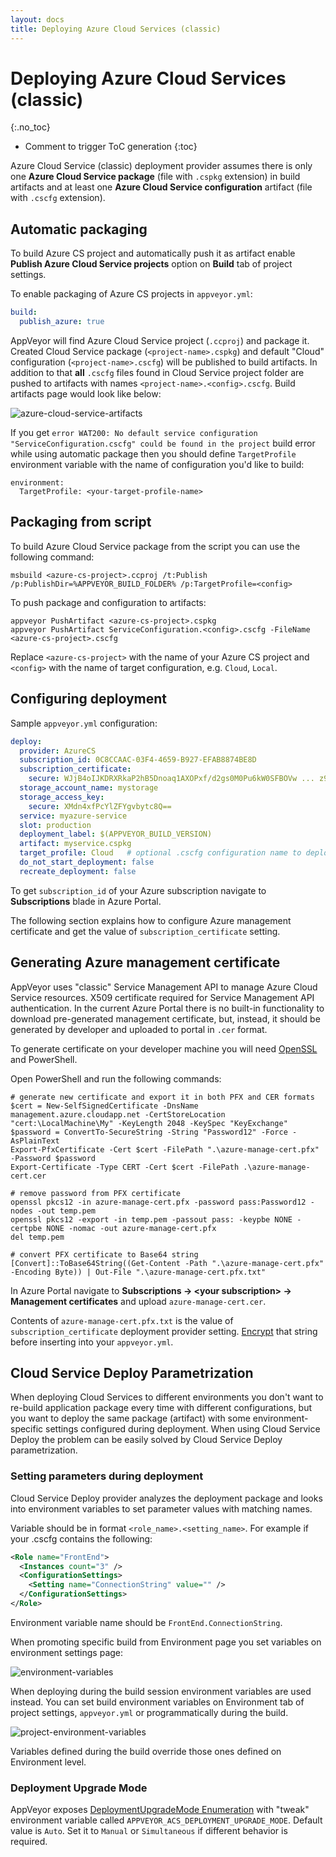```yaml
---
layout: docs
title: Deploying Azure Cloud Services (classic)
---
```


<!-- markdownlint-disable MD022 MD032 -->
# Deploying Azure Cloud Services (classic)
{:.no_toc}

* Comment to trigger ToC generation
{:toc}
<!-- markdownlint-enable MD022 MD032 -->

Azure Cloud Service (classic) deployment provider assumes there is only one **Azure Cloud Service package** (file with `.cspkg` extension) in build artifacts and at least one **Azure Cloud Service configuration** artifact (file with `.cscfg` extension).


## Automatic packaging

To build Azure CS project and automatically push it as artifact enable **Publish Azure Cloud Service projects** option on **Build** tab of project settings.

To enable packaging of Azure CS projects in `appveyor.yml`:

```yaml
build:
  publish_azure: true
```

AppVeyor will find Azure Cloud Service project (`.ccproj`) and package it. Created Cloud Service package (`<project-name>.cspkg`) and default "Cloud" configuration (`<project-name>.cscfg`) will be published to build artifacts. In addition to that **all** `.cscfg` files found in Cloud Service project folder are pushed to artifacts with names `<project-name>.<config>.cscfg`. Build artifacts page would look like below:

![azure-cloud-service-artifacts](/assets/img/docs/azure-cloud-service-artifacts.png)

If you get `error WAT200: No default service configuration "ServiceConfiguration.cscfg" could be found in the project`
build error while using automatic package then you should define `TargetProfile`
environment variable with the name of configuration you'd like to build:

    environment:
      TargetProfile: <your-target-profile-name>


## Packaging from script

To build Azure Cloud Service package from the script you can use the following command:

    msbuild <azure-cs-project>.ccproj /t:Publish /p:PublishDir=%APPVEYOR_BUILD_FOLDER% /p:TargetProfile=<config>

To push package and configuration to artifacts:

    appveyor PushArtifact <azure-cs-project>.cspkg
    appveyor PushArtifact ServiceConfiguration.<config>.cscfg -FileName <azure-cs-project>.cscfg

Replace `<azure-cs-project>` with the name of your Azure CS project and `<config>`
with the name of target configuration, e.g. `Cloud`, `Local`.


## Configuring deployment

Sample `appveyor.yml` configuration:

```yaml
deploy:
  provider: AzureCS
  subscription_id: 0C8CCAAC-03F4-4659-B927-EFAB8874BE8D
  subscription_certificate:
    secure: WJjB4oIJKDRXRkaP2hB5Dnoaq1AXOPxf/d2gs0M0Pu6kW0SFBOVw ... z9SVqWcnozkHxylgwaaFA==
  storage_account_name: mystorage
  storage_access_key:
    secure: XMdn4xfPcYlZFYgvbytc8Q==
  service: myazure-service
  slot: production
  deployment_label: $(APPVEYOR_BUILD_VERSION)
  artifact: myservice.cspkg
  target_profile: Cloud   # optional .cscfg configuration name to deploy with
  do_not_start_deployment: false
  recreate_deployment: false
```

To get `subscription_id` of your Azure subscription navigate to **Subscriptions** blade in Azure Portal.

The following section explains how to configure Azure management certificate and get the value of `subscription_certificate` setting.

## Generating Azure management certificate

AppVeyor uses "classic" Service Management API to manage Azure Cloud Service resources. X509 certificate required for Service Management API authentication.
In the current Azure Portal there is no built-in functionality to download pre-generated management certificate, but, instead, it should be generated by developer and uploaded to portal in `.cer` format.

To generate certificate on your developer machine you will need [OpenSSL](https://slproweb.com/products/Win32OpenSSL.html) and PowerShell.

Open PowerShell and run the following commands:

```posh
# generate new certificate and export it in both PFX and CER formats
$cert = New-SelfSignedCertificate -DnsName management.azure.cloudapp.net -CertStoreLocation "cert:\LocalMachine\My" -KeyLength 2048 -KeySpec "KeyExchange"
$password = ConvertTo-SecureString -String "Password12" -Force -AsPlainText
Export-PfxCertificate -Cert $cert -FilePath ".\azure-manage-cert.pfx" -Password $password
Export-Certificate -Type CERT -Cert $cert -FilePath .\azure-manage-cert.cer

# remove password from PFX certificate
openssl pkcs12 -in azure-manage-cert.pfx -password pass:Password12 -nodes -out temp.pem
openssl pkcs12 -export -in temp.pem -passout pass: -keypbe NONE -certpbe NONE -nomac -out azure-manage-cert.pfx
del temp.pem

# convert PFX certificate to Base64 string
[Convert]::ToBase64String((Get-Content -Path ".\azure-manage-cert.pfx" -Encoding Byte)) | Out-File ".\azure-manage-cert.pfx.txt"
```

In Azure Portal navigate to **Subscriptions &rarr; &lt;your subscription&gt; &rarr; Management certificates** and upload `azure-manage-cert.cer`.

Contents of `azure-manage-cert.pfx.txt` is the value of `subscription_certificate` deployment provider setting. [Encrypt](https://ci.appveyor.com/tools/encrypt) that string before inserting into your `appveyor.yml`.

## Cloud Service Deploy Parametrization

When deploying Cloud Services to different environments you don't want to re-build application package every time with different configurations, but you want to deploy the same package (artifact) with some environment-specific settings configured during deployment. When using Cloud Service Deploy the problem can be easily solved by Cloud Service Deploy parametrization.

### Setting parameters during deployment

Cloud Service Deploy provider analyzes the deployment package and looks into environment variables to set parameter values with matching names.

Variable should be in format `<role_name>.<setting_name>`. For example if your .cscfg contains the following:

```xml
<Role name="FrontEnd">
  <Instances count="3" />
  <ConfigurationSettings>
    <Setting name="ConnectionString" value="" />
  </ConfigurationSettings>
</Role>
```

Environment variable name should be `FrontEnd.ConnectionString`.

When promoting specific build from Environment page you set variables on environment settings page:

![environment-variables](/assets/img/docs/deployment/cloud-service/environment-variables.png)

When deploying during the build session environment variables are used instead. You can set build environment variables on Environment tab of project settings, `appveyor.yml` or programmatically during the build.

![project-environment-variables](/assets/img/docs/deployment/cloud-service/project-environment-variables.png)

Variables defined during the build override those ones defined on Environment level.

### Deployment Upgrade Mode

AppVeyor exposes [DeploymentUpgradeMode Enumeration](https://msdn.microsoft.com/en-us/library/microsoft.windowsazure.management.compute.models.deploymentupgrademode.aspx) with "tweak" environment variable called `APPVEYOR_ACS_DEPLOYMENT_UPGRADE_MODE`. Default value is `Auto`. Set it to `Manual` or `Simultaneous` if different behavior is required.
